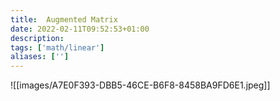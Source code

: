 ```yaml
---
title:  Augmented Matrix
date: 2022-02-11T09:52:53+01:00
description: 
tags: ['math/linear']
aliases: ['']
---
```

![[images/A7E0F393-DBB5-46CE-B6F8-8458BA9FD6E1.jpeg]]